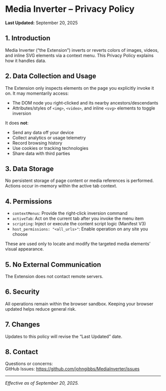 # Media Inverter – Privacy Policy

**Last Updated:** September 20, 2025

## 1. Introduction

Media Inverter (“the Extension”) inverts or reverts colors of images, videos, and inline SVG elements via a context menu. This Privacy Policy explains how it handles data.

## 2. Data Collection and Usage

The Extension only inspects elements on the page you explicitly invoke it on. It may momentarily access:

- The DOM node you right‑clicked and its nearby ancestors/descendants
- Attributes/styles of `<img>`, `<video>`, and inline `<svg>` elements to toggle inversion

It does **not**:

- Send any data off your device
- Collect analytics or usage telemetry
- Record browsing history
- Use cookies or tracking technologies
- Share data with third parties

## 3. Data Storage

No persistent storage of page content or media references is performed. Actions occur in-memory within the active tab context.

## 4. Permissions

- `contextMenus`: Provide the right‑click inversion command
- `activeTab`: Act on the current tab after you invoke the menu item
- `scripting`: Inject or execute the content script logic (Manifest V3)
- `host_permissions: "<all_urls>"`: Enable operation on any site you choose

These are used only to locate and modify the targeted media elements’ visual appearance.

## 5. No External Communication

The Extension does not contact remote servers.

## 6. Security

All operations remain within the browser sandbox. Keeping your browser updated helps reduce general risk.

## 7. Changes

Updates to this policy will revise the “Last Updated” date.

## 8. Contact

Questions or concerns:  
GitHub Issues: <https://github.com/johngibbs/MediaInverter/issues>

---
*Effective as of September 20, 2025.*
